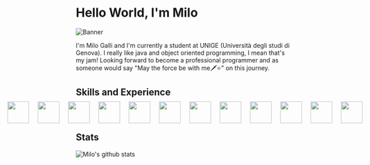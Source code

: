 # Hello World, I'm Milo
![Banner](https://github.com/thaMilo/thaMilo/blob/main/vapor-wave-aesthetic.gif)

I'm Milo Galli and I'm currently a student at UNIGE (Università degli studi di Genova). I really like java and object oriented programming, I mean that's my jam! Looking forward to become a professional programmer and as someone would say "May the force be with me🗡⭐️" on this journey.

## Skills and Experience
<div style="display: flex; align-items: center; justify-content: center; height: 2rem;">
  <img src="https://github.com/thaMilo/thaMilo/blob/main/java.png" style="display: inline-block; width:50px; height:50px; margin: 10px;"/>
  <img src="https://github.com/thaMilo/thaMilo/blob/main/python.png" style="display: inline-block; width:50px; height:50px; margin: 10px;"/>
  <img src="https://github.com/thaMilo/thaMilo/blob/main/flask.png" style="display: inline-block; width:50px; height:50px; margin: 10px;"/>
  <img src="https://github.com/thaMilo/thaMilo/blob/main/c-.png" style="display: inline-block; width:50px; height:50px; margin: 10px;"/>
  <img src="https://github.com/thaMilo/thaMilo/blob/main/html.png" style="display: inline-block; width:50px; height:50px; margin: 10px;"/>
  <img src="https://github.com/thaMilo/thaMilo/blob/main/css-3.png" style="display: inline-block; width:50px; height:50px; margin: 10px;"/>
  <img src="https://github.com/thaMilo/thaMilo/blob/main/js.png" style="display: inline-block; width:50px; height:50px; margin: 10px;"/>
  <img src="https://github.com/thaMilo/thaMilo/blob/main/svelte.png" style="display: inline-block; width:50px; height:50px; margin: 10px;"/>
  <img src="https://github.com/thaMilo/thaMilo/blob/main/tailwind.png" style="display: inline-block; width:50px; height:50px; margin: 10px;"/>
  <img src="https://github.com/thaMilo/thaMilo/blob/main/php.png" style="display: inline-block; width:50px; height:50px; margin: 10px;"/>
  <img src="https://github.com/thaMilo/thaMilo/blob/main/postgre.png" style="display: inline-block; width:50px; height:50px; margin: 10px;"/>
  <img src="https://github.com/thaMilo/thaMilo/blob/main/selenium.png" style="display: inline-block;width:50px; height:50px; margin: 10px;"/> 
</div>

## Stats

![Milo's github stats](https://github-readme-stats.vercel.app/api?username=thaMilo&show_icons=true&theme=synthwave)
